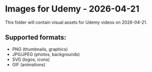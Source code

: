 # Images for Udemy - 2026-04-21

This folder will contain visual assets for Udemy videos on 2026-04-21.

## Supported formats:
- PNG (thumbnails, graphics)
- JPG/JPEG (photos, backgrounds)
- SVG (logos, icons)
- GIF (animations)
